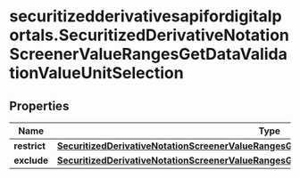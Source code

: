 # securitizedderivativesapifordigitalportals.SecuritizedDerivativeNotationScreenerValueRangesGetDataValidationValueUnitSelection

## Properties

Name | Type | Description | Notes
------------ | ------------- | ------------- | -------------
**restrict** | [**SecuritizedDerivativeNotationScreenerValueRangesGetDataValidationValueUnitSelectionRestrict**](SecuritizedDerivativeNotationScreenerValueRangesGetDataValidationValueUnitSelectionRestrict.md) |  | [optional] 
**exclude** | [**SecuritizedDerivativeNotationScreenerValueRangesGetDataValidationValueUnitSelectionExclude**](SecuritizedDerivativeNotationScreenerValueRangesGetDataValidationValueUnitSelectionExclude.md) |  | [optional] 



